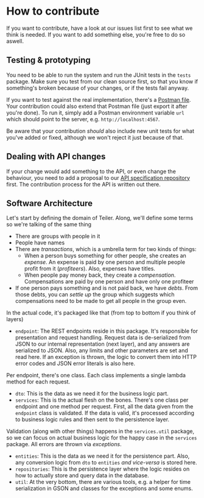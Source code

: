 # How to contribute

If you want to contribute, have a look at our issues list first to see what we think is needed. If you want to add something else, you're free to do so aswell.

## Testing & prototyping

You need to be able to run the system and run the JUnit tests in the `tests` package. Make sure you test from our clean source first, so that you know if something's broken because of your changes, or if the tests fail anyway.

If you want to test against the real implementation, there's a [Postman file](https://github.com/teiler/api.teiler.io/blob/master/src/main/resources/postman/Postman.json). Your contribution could also extend that Postman file (just export it after you're done). To run it, simply add a Postman environment variable `url` which should point to the server, e.g. `http://localhost:4567`.

Be aware that your contribution *should* also include new unit tests for what you've added or fixed, although we won't reject it just because of that.

## Dealing with API changes

If your change would add something to the API, or even change the behaviour, you need to add a proposal to our [API specification repository](https://github.com/teiler/doc.teiler.io) first. The contribution process for the API is written out there.

## Software Architecture

Let's start by defining the domain of Teiler. Along, we'll define some terms so we're talking of the same thing

* There are groups with people in it
* People have names
* There are *transactions*, which is a umbrella term for two kinds of things:
  * When a person buys something for other people, she creates an *expense*. An expense is paid by one person and multiple people profit from it (*profiteers*). Also, expenses have titles.
  * When people pay money back, they create a *compensation*. Compensations are paid by one person and have only one profiteer
* If one person pays something and is not paid back, we have *debts*. From those debts, you can *settle up* the group which suggests which compensations need to be made to get all people in the group even.

In the actual code, it's packaged like that (from top to bottom if you think of layers)

* `endpoint`: The REST endpoints reside in this package. It's responsible for presentation and request handling. Request data is de-serialized from JSON to our internal representation (next layer), and any answers are serialized to JSON. Also, any limits and other parameters are set and read here. If an exception is thrown, the logic to convert them into HTTP error codes and JSON error literals is also here. 

Per endpoint, there's one class. Each class implements a single lambda method for each request.

* `dto`: This is the data as we need it for the business logic part.
* `services`: This is the actual flesh on the bones. There's one class per endpoint and one method per request. First, all the data given from the `endpoint` class is validated. If the data is valid, it's processed according to business logic rules and then sent to the persistence layer. 

Validation (along with other things) happens in the `services.util` package, so we can focus on actual business logic for the happy case in the `services` package. All errors are thrown via *exceptions*.

* `entities`: This is the data as we need it for the persistence part. Also, any conversion logic from `dto` to `entities` *and vice-versa* is stored here.
* `repositories`: This is the persistence layer where the logic resides on how to actually store and query data in the database. 
* `util`: At the very bottom, there are various tools, e.g. a helper for time serialization in GSON and classes for the exceptions and some enums.
